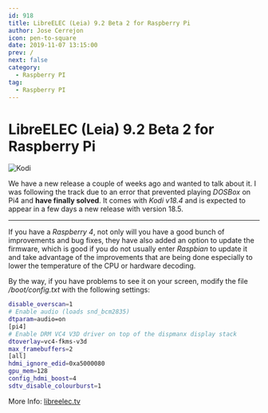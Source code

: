 ```yaml
---
id: 918
title: LibreELEC (Leia) 9.2 Beta 2 for Raspberry Pi
author: Jose Cerrejon
icon: pen-to-square
date: 2019-11-07 13:15:00
prev: /
next: false
category:
  - Raspberry PI
tag:
  - Raspberry PI
---
```


# LibreELEC (Leia) 9.2 Beta 2 for Raspberry Pi

![Kodi](/images/2019/10/kodi_bios.jpg)

We have a new release a couple of weeks ago and wanted to talk about it. I was following the track due to an error that prevented playing *DOSBox* on Pi4 and **have finally solved**. It comes with *Kodi v18.4* and is expected to appear in a few days a new release with version 18.5.

- - -
If you have a *Raspberry 4*, not only will you have a good bunch of improvements and bug fixes, they have also added an option to update the firmware, which is good if you do not usually enter *Raspbian* to update it and take advantage of the improvements that are being done especially to lower the temperature of the CPU or hardware decoding.

By the way, if you have problems to see it on your screen, modify the file */boot/config.txt* with the following settings:

```bash
disable_overscan=1
# Enable audio (loads snd_bcm2835)
dtparam=audio=on
[pi4]
# Enable DRM VC4 V3D driver on top of the dispmanx display stack
dtoverlay=vc4-fkms-v3d
max_framebuffers=2
[all]
hdmi_ignore_edid=0xa5000080
gpu_mem=128
config_hdmi_boost=4
sdtv_disable_colourburst=1
```

More Info: [libreelec.tv](https://libreelec.tv)